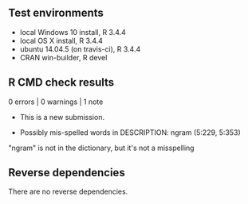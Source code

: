 ## Test environments
* local Windows 10 install, R 3.4.4
* local OS X install, R 3.4.4
* ubuntu 14.04.5 (on travis-ci), R 3.4.4
* CRAN win-builder, R devel

## R CMD check results

0 errors | 0 warnings | 1 note

* This is a new submission.

* Possibly mis-spelled words in DESCRIPTION:
  ngram (5:229, 5:353)
  
"ngram" is not in the dictionary, but it's not a misspelling

## Reverse dependencies

There are no reverse dependencies.
